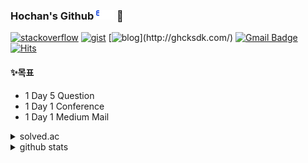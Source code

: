 ### Hochan's Github ![egas](https://github.com/hochan222/hochan222/blob/master/Egas_b.gif) 👋  

[![stackoverflow](https://img.shields.io/badge/StackOverFlow-black?logo=stackoverflow)](https://stackoverflow.com/users/9591511/hochan)
[![gist](https://img.shields.io/badge/Gist-black?logo=github)](https://gist.github.com/hochan222)
[![blog](https://img.shields.io/badge/blog-black?logo=_)](http://ghcksdk.com/)
[![Gmail Badge](https://img.shields.io/badge/Gmail-d14836?style=flat-square&logo=Gmail&logoColor=white&link=mailto:hochan049@gmail.com)](mailto:hochan049@gmail.com)
[![Hits](https://hits.seeyoufarm.com/api/count/incr/badge.svg?url=https%3A%2F%2Fgithub.com%2Fhochan222%2F&count_bg=%2379C83D&title_bg=%23555555&icon=&icon_color=%23E7E7E7&title=hits&edge_flat=false)](https://hits.seeyoufarm.com)  

#### ✨목표  

- 1 Day 5 Question  
- 1 Day 1 Conference  
- 1 Day 1 Medium Mail 

<details>
<summary>solved.ac</summary>
<div markdown="1">

[![solved.ac tier](http://mazassumnida.wtf/api/generate_badge?boj=egas)](https://solved.ac/egas)

</div>
</details>

<details>
<summary>github stats</summary>
<div markdown="1">

![Hochan's github stats](https://github-readme-stats.vercel.app/api?username=hochan222&show_icons=true)

</div>
</details>

<!--
**hochan222/hochan222** is a ✨ _special_ ✨ repository because its `README.md` (this file) appears on your GitHub profile.

Here are some ideas to get you started:

- 🔭 I’m currently working on ...
- 🌱 I’m currently learning ...
- 👯 I’m looking to collaborate on ...
- 🤔 I’m looking for help with ...
- 💬 Ask me about ...
- 📫 How to reach me: ...
- 😄 Pronouns: ...
- ⚡ Fun fact: ...
-->
